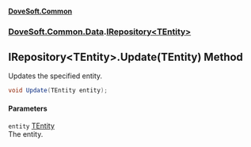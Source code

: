 #### [DoveSoft.Common](readme.md 'readme')
### [DoveSoft.Common.Data](DoveSoft_Common_Data.md 'DoveSoft.Common.Data').[IRepository&lt;TEntity&gt;](IRepository_TEntity_.md 'DoveSoft.Common.Data.IRepository&lt;TEntity&gt;')
## IRepository&lt;TEntity&gt;.Update(TEntity) Method
Updates the specified entity.  
```csharp
void Update(TEntity entity);
```
#### Parameters
<a name='DoveSoft_Common_Data_IRepository_TEntity__Update(TEntity)_entity'></a>
`entity` [TEntity](IRepository_TEntity_.md#DoveSoft_Common_Data_IRepository_TEntity__TEntity 'DoveSoft.Common.Data.IRepository&lt;TEntity&gt;.TEntity')  
The entity.
  
